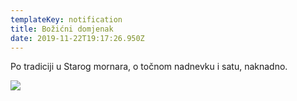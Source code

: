 ```yaml
---
templateKey: notification
title: Božićni domjenak
date: 2019-11-22T19:17:26.950Z
---
```

Po tradiciji u Starog mornara, o točnom nadnevku i satu, naknadno.

![]( "Slika")